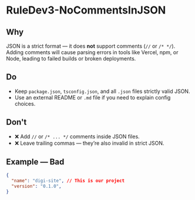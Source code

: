 # RuleDev3-NoCommentsInJSON

## Why
JSON is a strict format — it does **not** support comments (`//` or `/* */`).  
Adding comments will cause parsing errors in tools like Vercel, npm, or Node, leading to failed builds or broken deployments.

## Do
- Keep `package.json`, `tsconfig.json`, and all `.json` files strictly valid JSON.
- Use an external README or `.md` file if you need to explain config choices.

## Don't
- ❌ Add `//` or `/* ... */` comments inside JSON files.
- ❌ Leave trailing commas — they’re also invalid in strict JSON.

## Example — Bad
```json
{
  "name": "digi-site", // This is our project
  "version": "0.1.0",
}
